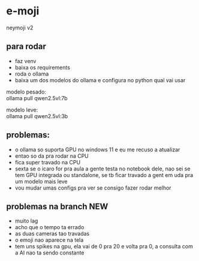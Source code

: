 # e-moji
neymoji v2


## para rodar
- faz venv
- baixa os requirements
- roda o ollama
- baixa um dos modelos do ollama e configura no python qual vai usar

modelo pesado:   
ollama pull qwen2.5vl:7b

modelo leve:   
ollama pull qwen2.5vl:3b




## problemas:
- o ollama so suporta GPU no windows 11 e eu me recuso a atualizar
- entao so da pra rodar na CPU
- fica super travado na CPU
- sexta se o icaro for pra aula a gente testa no notebook dele, nao sei se tem GPU integrada ou standalone, se tb ficar travado a gent em uda pra um modelo mais leve
- vou mudar umas configs pra ver se consigo fazer rodar melhor

## problemas na branch NEW
- muito lag
- acho que o tempo ta errado
- as duas cameras tao travadas
- o emoji nao aparece na tela
- tem uns spikes na gpu, ela vai de 0 pra 20 e volta pra 0, a consulta com a AI nao ta sendo constante